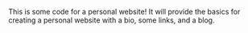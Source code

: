 This is some code for a personal website! It will provide the basics for creating a personal website with a bio, some links, and a blog. 
